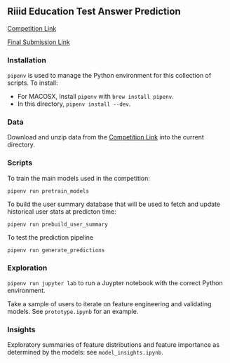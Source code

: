 ## Riiid Education Test Answer Prediction

[Competition Link](https://www.kaggle.com/c/riiid-test-answer-prediction/overview)

[Final Submission Link](https://www.kaggle.com/abcdqd/riiid-submission-2-extra-features)

### Installation

`pipenv` is used to manage the Python environment for this collection of scripts. To install:

* For MACOSX, Install `pipenv` with `brew install pipenv`.
* In this directory, `pipenv install --dev`.

### Data

Download and unzip data from the [Competition Link](https://www.kaggle.com/c/riiid-test-answer-prediction/overview)
into the current directory.

### Scripts

To train the main models used in the competition:

```
pipenv run pretrain_models
```

To build the user summary database that will be used to fetch and update historical
user stats at predicton time:

```
pipenv run prebuild_user_summary
```

To test the prediction pipeline

```
pipenv run generate_predictions
```

### Exploration

`pipenv run jupyter lab` to run a Juypter notebook with the correct Python environment.

Take a sample of users to iterate on feature engineering and validating models.
See `prototype.ipynb` for an example.

### Insights

Exploratory summaries of feature distributions and feature importance as determined
by the models: see `model_insights.ipynb`.
